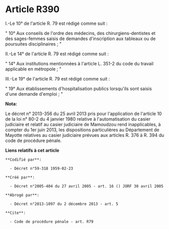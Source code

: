 # Article R390

I.-Le 10° de l'article R. 79 est rédigé comme suit : 

" 10° Aux conseils de l'ordre des médecins, des chirurgiens-dentistes et des sages-femmes saisis de demandes d'inscription
aux tableaux ou de poursuites disciplinaires ; " 

II.-Le 14° de l'article R. 79 est rédigé comme suit : 

" 14° Aux institutions mentionnées à l'article L. 351-2 du code du travail applicable en métropole ; " 

III.-Le 19° de l'article R. 79 est rédigé comme suit : 

" 19° Aux établissements d'hospitalisation publics lorsqu'ils sont saisis d'une demande d'emploi ; "

**Nota:**

Le décret n° 2013-356 du 25 avril 2013 pris pour l'application de l'article 10 de la loi n° 80-2 du 4 janvier 1980 relative à
l'automatisation du casier judiciaire et relatif au casier judiciaire de Mamoudzou rend inapplicables, à compter du 1er juin
2013, les dispositions particulières au Département de Mayotte relatives au casier judiciaire prévues aux articles R. 376 à
R. 394 du code de procédure pénale.

**Liens relatifs à cet article**

	**Codifié par**:

	  - Décret n°59-318 1959-02-23

	**Créé par**:

	  - Décret n°2005-404 du 27 avril 2005 - art. 16 () JORF 30 avril 2005

	**Abrogé par**:

	  - Décret n°2013-1097 du 2 décembre 2013 - art. 5

	**Cite**:

	  - Code de procédure pénale - art. R79

